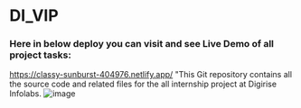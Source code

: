 # DI_VIP
### Here in below deploy you can visit and see Live Demo of all project tasks:
  https://classy-sunburst-404976.netlify.app/
"This Git repository contains all the source code and related files for the all  internship project at Digirise Infolabs.
![image](https://github.com/ritikZ18/DI_VIP/assets/116812243/77369888-38af-4200-8d39-a35ac0c41f15)


